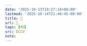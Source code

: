 ```yaml
---
date: '2025-10-13T10:27:18+08:00'
lastmod: '2025-10-14T21:46:45-08:00'
title: 􃍷
url: 􃍷
tags: [舄]
src: DCCV
note:
---
```

